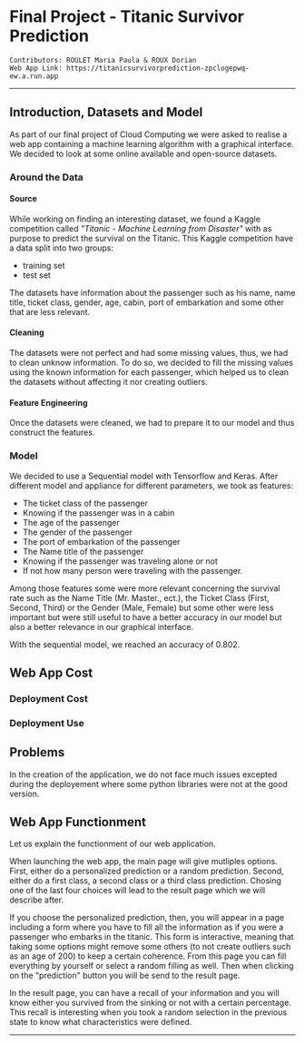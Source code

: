 # Final Project - Titanic Survivor Prediction

    Contributors: ROULET Maria Paula & ROUX Dorian  
    Web App Link: https://titanicsurvivorprediction-zpclogepwq-ew.a.run.app

---

## Introduction, Datasets and Model

As part of our final project of Cloud Computing we were asked to realise a web app containing a machine learning algorithm with a graphical interface.  
We decided to look at some online available and open-source datasets. 

### Around the Data

#### Source

While working on finding an interesting dataset, we found a Kaggle competition called _"Titanic - Machine Learning from Disaster"_ with as purpose to predict the survival on the Titanic. This Kaggle competition have a data split into two groups:
- training set
- test set  

The datasets have information about the passenger such as his name, name title, ticket class, gender, age, cabin, port of embarkation and some other that are less relevant.

#### Cleaning

The datasets were not perfect and had some missing values, thus, we had to clean unknow information. To do so, we decided to fill the missing values using the known information for each passenger, which helped us to clean the datasets without affecting it nor creating outliers.

#### Feature Engineering

Once the datasets were cleaned, we had to prepare it to our model and thus construct the features. 

### Model 

We decided to use a Sequential model with Tensorflow and Keras. After different model and appliance for different parameters, we took as features:
- The ticket class of the passenger
- Knowing if the passenger was in a cabin 
- The age of the passenger
- The gender of the passenger
- The port of embarkation of the passenger
- The Name title of the passenger
- Knowing if the passenger was traveling alone or not
- If not how many person were traveling with the passenger.

Among those features some were more relevant concerning the survival rate such as the Name Title (Mr. Master., ect.), the Ticket Class (First, Second, Third) or the Gender (Male, Female) but some other were less important but were still useful to have a better accuracy in our model but also a better relevance in our graphical interface.

With the sequential model, we reached an accuracy of 0.802.

## Web App Cost

### Deployment Cost
### Deployment Use

## Problems

In the creation of the application, we do not face much issues excepted during the deployement where some python libraries were not at the good version.

## Web App Functionment

Let us explain the functionment of our web application. 

When launching the web app, the main page will give mutliples options. First, either do a personalized prediction or a random prediction. Second, either do a first class, a second class or a third class prediction. Chosing one of the last four choices will lead to the result page which we will describe after.

If you choose the personalized prediction, then, you will appear in a page including a form where you have to fill all the information as if you were a passenger who embarks in the titanic. This form is interactive, meaning that taking some options might remove some others (to not create outliers such as an age of 200) to keep a certain coherence. From this page you can fill everything by yourself or select a random filling as well. Then when clicking on the "prediction" button you will be send to the result page.

In the result page, you can have a recall of your information and you will know either you survived from the sinking or not with a certain percentage. This recall is interesting when you took a random selection in the previous state to know what characteristics were defined.

---
